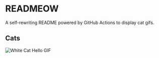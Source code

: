 # READMEOW

A self-rewriting README powered by GitHub Actions to display cat gifs.

## Cats

![White Cat Hello GIF](https://media3.giphy.com/media/v1.Y2lkPTlhY2QwMmRhdzlqejUxanN4Y240YndiMzNzbGJtcG5iOGF2anhsZmJ6bHBwbXZsbiZlcD12MV9naWZzX3NlYXJjaCZjdD1n/vFKqnCdLPNOKc/200.gif)
